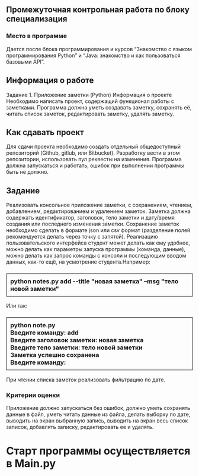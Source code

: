 ## Промежуточная контрольная работа по блоку специализация
### Место в программе
<p>Дается после блока программирования и курсов “Знакомство с языком
программирования Python” и “Java: знакомство и как пользоваться
базовыми API”.</p>

## Информация о работе

<p>Задание 1. Приложение заметки (Python)
Информация о проекте
Необходимо написать проект, содержащий функционал работы с заметками.
Программа должна уметь создавать заметку, сохранять её, читать список
заметок, редактировать заметку, удалять заметку.</p>

## Как сдавать проект

<p>Для сдачи проекта необходимо создать отдельный общедоступный
репозиторий (Github, gitlub, или Bitbucket). Разработку вести в этом
репозитории, использовать пул реквесты на изменения. Программа должна
запускаться и работать, ошибок при выполнении программы быть не должно.</p>

## Задание

<p>Реализовать консольное приложение заметки, с сохранением, чтением,
добавлением, редактированием и удалением заметок. Заметка должна
содержать идентификатор, заголовок, тело заметки и дату/время создания или
последнего изменения заметки. Сохранение заметок необходимо сделать в
формате json или csv формат (разделение полей рекомендуется делать через
точку с запятой). Реализацию пользовательского интерфейса студент может
делать как ему удобнее, можно делать как параметры запуска программы
(команда, данные), можно делать как запрос команды с консоли и
последующим вводом данных, как-то ещё, на усмотрение студента.Например:</p>

### <p style="border: 1px solid black; padding: 10px;">python notes.py add --title "новая заметка" –msg "тело новой заметки"</p>

<p>Или так:</p>

### <p style="border: 1px solid black; padding: 10px;"> python note.py </br> Введите команду: add </br> Введите заголовок заметки: новая заметка </br> Введите тело заметки: тело новой заметки </br> Заметка успешно сохранена </br> Введите команду: </p>

<p>При чтении списка заметок реализовать фильтрацию по дате.</p>

### Критерии оценки
<p>Приложение должно запускаться без ошибок, должно уметь сохранять данные
в файл, уметь читать данные из файла, делать выборку по дате, выводить на
экран выбранную запись, выводить на экран весь список записок, добавлять
записку, редактировать ее и удалять.</p>

# Старт программы осуществляется в Main.py